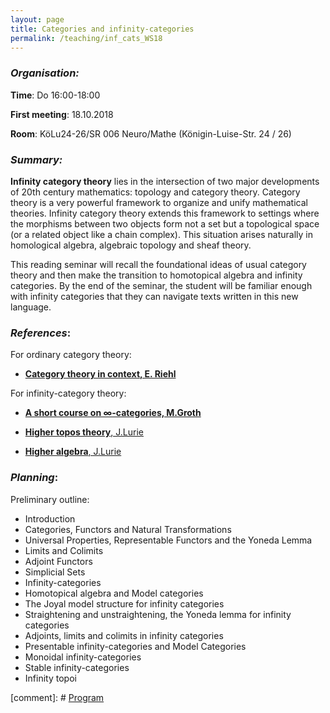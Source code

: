 ```yaml
---
layout: page
title: Categories and infinity-categories
permalink: /teaching/inf_cats_WS18
---
```


### _Organisation:_

**Time**: Do 16:00-18:00

**First meeting**: 18.10.2018

**Room**: KöLu24-26/SR 006 Neuro/Mathe (Königin-Luise-Str. 24 / 26)

### _Summary:_

**Infinity category theory** lies in the intersection of two major developments of 20th century mathematics: topology and category theory. Category theory is a very powerful framework to organize and unify mathematical theories. Infinity category theory extends this framework to settings where the morphisms between two objects form not a set but a topological space (or a related object like a chain complex). This situation arises naturally in homological algebra, algebraic topology and sheaf theory. 

This reading seminar will recall the foundational ideas of usual category theory and then make the transition to homotopical algebra and infinity categories. By the end of the seminar, the student will be familiar enough with infinity categories that they can navigate texts written in this new language.

### _References_:

For ordinary category theory:

- [**Category theory in context, E. Riehl**](http://www.math.jhu.edu/~eriehl/context.pdf) 

For infinity-category theory:

- [**A short course on ∞-categories, M.Groth**](https://arxiv.org/pdf/1007.2925.pdf)

- [**Higher topos theory**, J.Lurie]()

- [**Higher algebra**, J.Lurie]()

### _Planning_:

Preliminary outline:

- Introduction
- Categories, Functors and Natural Transformations
- Universal Properties, Representable Functors and the Yoneda Lemma
- Limits and Colimits
- Adjoint Functors
- Simplicial Sets
- Infinity-categories
- Homotopical algebra and Model categories
- The Joyal model structure for infinity categories
- Straightening and unstraightening, the Yoneda lemma for infinity categories
- Adjoints, limits and colimits in infinity categories
- Presentable infinity-categories and Model Categories
- Monoidal infinity-categories
- Stable infinity-categories
- Infinity topoi

[comment]: # [Program](/teaching/inf_cats_program.pdf)
